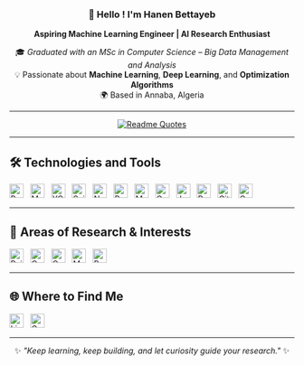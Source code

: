<div align="center">

<!-- 🌌 Welcome Banner -->

### 👋 Hello ! I'm **Hanen Bettayeb**  
**Aspiring Machine Learning Engineer | AI Research Enthusiast**

🎓 *Graduated with an MSc in Computer Science – Big Data Management and Analysis*  
💡 Passionate about **Machine Learning**, **Deep Learning**, and **Optimization Algorithms**  
🌍 Based in Annaba, Algeria  

---

[![Readme Quotes](https://quotes-github-readme.vercel.app/api?type=horizontal&theme=radical&quote=Learning%20never%20exhausts%20the%20mind.&author=Leonardo%20da%20Vinci)](https://github.com/piyushsuthar/github-readme-quotes)

</div>

---

## 🛠️  Technologies and Tools

[<img src="https://img.shields.io/badge/Python-3776AB?logo=python&logoColor=FFFFFF" alt="Python" height="25"/>](#)
&nbsp;
[<img src="https://img.shields.io/badge/Machine%20Learning-4B8BBE?logo=machinelearning&logoColor=FFFFFF" alt="Machine Learning" height="25"/>](#)
&nbsp;
[<img src="https://img.shields.io/badge/YOLOv8-00FFFF?logo=yolo&logoColor=282C34" alt="YOLOv8" height="25"/>](#)
&nbsp;
[<img src="https://img.shields.io/badge/Scikit--learn-F7931E?logo=scikit-learn&logoColor=FFFFFF" alt="Scikit-learn" height="25"/>](#)
&nbsp;
[<img src="https://img.shields.io/badge/NumPy-013243?logo=numpy&logoColor=FFFFFF" alt="NumPy" height="25"/>](#)
&nbsp;
[<img src="https://img.shields.io/badge/Pandas-150458?logo=pandas&logoColor=FFFFFF" alt="Pandas" height="25"/>](#)
&nbsp;
[<img src="https://img.shields.io/badge/Matplotlib-3F4F75?logo=matplotlib&logoColor=FFFFFF" alt="Matplotlib" height="25"/>](#)
&nbsp;
[<img src="https://img.shields.io/badge/Google%20Colab-F9AB00?logo=googlecolab&logoColor=282C34" alt="Google Colab" height="25"/>](#)
&nbsp;
[<img src="https://img.shields.io/badge/Jupyter-F37626?logo=jupyter&logoColor=FFFFFF" alt="Jupyter" height="25"/>](#)
&nbsp;
[<img src="https://img.shields.io/badge/Power%20BI-F2C811?logo=powerbi&logoColor=FFFFFF" alt="Power BI" height="25"/>](#)
&nbsp;
[<img src="https://img.shields.io/badge/GitHub-181717?logo=github&logoColor=FFFFFF" alt="GitHub" height="25"/>](#)
&nbsp;
[<img src="https://img.shields.io/badge/Canva-00C4CC?logo=canva&logoColor=FFFFFF" alt="Canva" height="25"/>](#)

---

## 👾 Areas of Research & Interests
[<img src="https://img.shields.io/badge/Reinforcement%20Learning-00A67E?logo=openai&logoColor=FFFFFF" alt="Reinforcement Learning" height="25"/>](#)
&nbsp;
[<img src="https://img.shields.io/badge/Computer%20Vision-5C3EE8?logo=opencv&logoColor=FFFFFF" alt="Computer Vision" height="25"/>](#)
&nbsp;
[<img src="https://img.shields.io/badge/Optimization%20Algorithms-FFD43B?logo=python&logoColor=282C34" alt="Optimization Algorithms" height="25"/>](#)
&nbsp;
[<img src="https://img.shields.io/badge/Deep%20Learning%20Efficiency-FF6F00?logo=tensorflow&logoColor=FFFFFF" alt="Model Efficiency" height="25"/>](#)
&nbsp;
[<img src="https://img.shields.io/badge/Academic%20Research-8CA1AF?logo=readthedocs&logoColor=FFFFFF" alt="Research" height="25"/>](#)

---

## 🌐  Where to Find Me

[<img src="https://img.shields.io/badge/LinkedIn-0077B5?logo=linkedin&logoColor=FFFFFF" alt="LinkedIn" height="25"/>](https://www.linkedin.com/in/hanen-bettayeb-a8972638b/)
&nbsp;
[<img src="https://img.shields.io/badge/Gmail-EA4335?logo=gmail&logoColor=FFFFFF" alt="Gmail" height="25"/>](mailto:hanenbettayeb91@gmail.com)

---

<div align="center">

✨ *"Keep learning, keep building, and let curiosity guide your research."* ✨  

</div>
